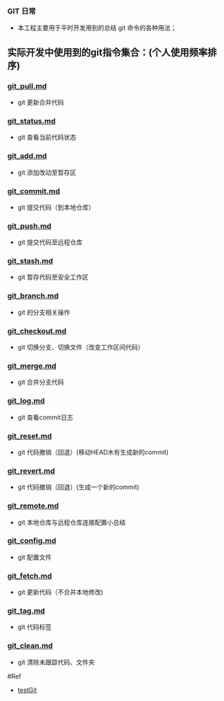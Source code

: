 ### GIT 日常

* 本工程主要用于平时开发用到的总结 git 命令的各种用法；

## 实际开发中使用到的git指令集合：(个人使用频率排序)
### [git_pull.md](https://github.com/huangtubiao/Git/blob/master/learn_log/git_pull.md)
* git 更新合并代码

### [git_status.md](https://github.com/huangtubiao/Git/blob/master/learn_log/git_status.md)   
* git 查看当前代码状态

### [git_add.md](https://github.com/huangtubiao/Git/blob/master/learn_log/git_add.md)
* git 添加改动至暂存区
### [git_commit.md](https://github.com/huangtubiao/Git/blob/master/learn_log/git_commit.md)   
* git 提交代码（到本地仓库）

### [git_push.md](https://github.com/huangtubiao/Git/blob/master/learn_log/git_push.md)   
* git 提交代码至远程仓库

### [git_stash.md](https://github.com/huangtubiao/Git/blob/master/learn_log/git_stash.md)   
* git 暂存代码至安全工作区

### [git_branch.md](https://github.com/huangtubiao/Git/blob/master/learn_log/git_branch.md)   
* git 的分支相关操作

### [git_checkout.md](https://github.com/huangtubiao/Git/blob/master/learn_log/git_checkout.md)   
* git 切换分支、切换文件（改变工作区间代码）

### [git_merge.md](https://github.com/huangtubiao/Git/blob/master/learn_log/git_merge.md)   
* git 合并分支代码

### [git_log.md](https://github.com/huangtubiao/Git/blob/master/learn_log/git_log.md)
* git 查看commit日志

### [git_reset.md](https://github.com/huangtubiao/Git/blob/master/learn_log/git_reset.md)
* git 代码撤销（回退）(移动HEAD木有生成新的commit)

### [git_revert.md](https://github.com/huangtubiao/Git/blob/master/learn_log/git_revert.md)   
* git 代码撤销（回退）(生成一个新的commit)

### [git_remote.md](https://github.com/huangtubiao/Git/blob/master/learn_log/git_remote.md)   
* git 本地仓库与远程仓库连接配置小总结

### [git_config.md](https://github.com/huangtubiao/Git/blob/master/learn_log/git_config.md)   
* git 配置文件

### [git_fetch.md](https://github.com/huangtubiao/Git/blob/master/learn_log/git_fetch.md)   
* git 更新代码（不合并本地修改)

### [git_tag.md](https://github.com/huangtubiao/Git/blob/master/learn_log/git_tag.md)   
* git 代码标签

### [git_clean.md](https://github.com/huangtubiao/Git/blob/master/learn_log/git_clean.md)   
* git 清除未跟踪代码、文件夹

#Ref
- [testGit](https://github.com/wteam-xq/testGit)

